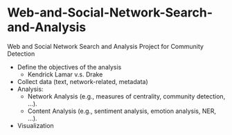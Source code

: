 # Web-and-Social-Network-Search-and-Analysis
Web and Social Network Search and Analysis Project for Community Detection

- Define the objectives of the analysis
  - Kendrick Lamar v.s. Drake
- Collect data (text, network-related, metadata)
- Analysis:
    - Network Analysis (e.g., measures of centrality, community detection, …).
    - Content Analysis (e.g., sentiment analysis, emotion analysis, NER, …).
- Visualization